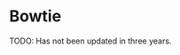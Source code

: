 # Bowtie

TODO: Has not been updated in three years.

<!-- REFERENCES -->

[^bowtie_github]: [github.com/BenLangmead/bowtie](https://github.com/BenLangmead/bowtie)
[^langmead2012fast]: Langmead, B., & Salzberg, S. L. (2012). Fast gapped-read alignment with Bowtie 2. *Nature methods, 9*(4), 357-359. doi: [10.1038/nmeth.1923](https://doi.org/10.1038/nmeth.1923)
[^langmead2009ultrafast]: Langmead, B., Trapnell, C., Pop, M., & Salzberg, S. L. (2009). Ultrafast and memory-efficient alignment of short DNA sequences to the human genome. Genome biology, 10(3), 1-10. doi: [10.1186/gb-2009-10-3-r25](https://doi.org/10.1186/gb-2009-10-3-r25)

